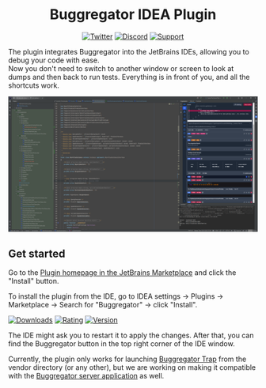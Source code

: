<h1 align="center">Buggregator IDEA Plugin</h1>

<div align="center">

[![Twitter](https://img.shields.io/badge/-Follow-black?style=flat-square&logo=X)](https://twitter.com/buggregator)
[![Discord](https://img.shields.io/static/v1?style=flat-square&label=Join&message=Discord&logo=Discord&color=%235865F2)](https://discord.gg/qF3HpXhMEP)
[![Support](https://img.shields.io/static/v1?style=flat-square&label=Sponsor&message=%E2%9D%A4&logo=Boosty&color=%23fe0086)](https://boosty.to/xepozz/single-payment/donation/669411/target)

</div>

The plugin integrates Buggregator into the JetBrains IDEs, allowing you to debug your code with ease.  
Now you don't need to switch to another window or screen to look at dumps and then back to run tests.
Everything is in front of you, and all the shortcuts work.

![img.png](resources/img_1.png)

## Get started

Go to the [Plugin homepage in the JetBrains Marketplace](https://plugins.jetbrains.com/plugin/26344-buggregator) and click the "Install" button.

To install the plugin from the IDE, go to IDEA settings → Plugins → Marketplace → Search for "Buggregator" → click "Install".

[![Downloads](https://img.shields.io/jetbrains/plugin/d/26344-buggregator?style=flat-square)](https://plugins.jetbrains.com/plugin/26344-buggregator)
[![Rating](https://img.shields.io/jetbrains/plugin/r/rating/26344-buggregator?style=flat-square)](https://plugins.jetbrains.com/plugin/26344-buggregator/reviews)
[![Version](https://img.shields.io/jetbrains/plugin/v/26344-buggregator?style=flat-square)](https://plugins.jetbrains.com/plugin/26344-buggregator/versions)

The IDE might ask you to restart it to apply the changes. After that, you can find the Buggregator button in the top right corner of the IDE window.

Currently, the plugin only works for launching [Buggregator Trap](https://github.com/buggregator/trap) from the vendor directory (or any other), but we are working on making it compatible with the [Buggregator server application](https://github.com/buggregator/server) as well.

